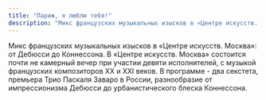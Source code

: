 ```yaml
---
title: "Париж, я люблю тебя!"
description: "Микс французских музыкальных изысков в «Центре искусств. Москва»: от Дебюсси до Коннессона"
---
```

Микс французских музыкальных изысков в «Центре искусств. Москва»: от Дебюсси до Коннессона. В «Центре искусств. Москва» состоится почти не камерный вечер при участии девяти исполнителей, c музыкой французских композиторов XX и XXI веков. В программе - два секстета, премьера Трио Паскаля Заваро в России, разнообразие от импрессионизма Дебюсси до урбанистического блеска Коннессона.